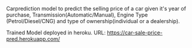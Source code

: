 Carprediction model to predict the selling price of a car given it's year of purchase, Transmission(Automatic/Manual), Engine Type (Petrol/Diesel/CNG) and type of ownership(individual or a dealership).

Trained Model deployed in heroku.
URL: https://car-sale-price-pred.herokuapp.com/
